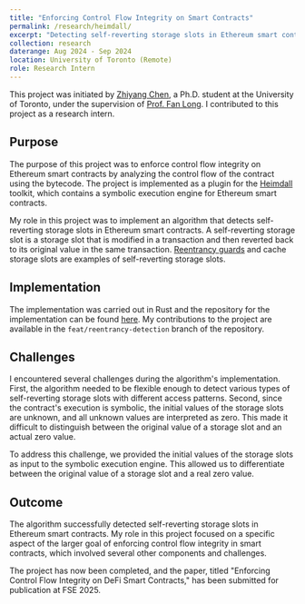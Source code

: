 ```yaml
---
title: "Enforcing Control Flow Integrity on Smart Contracts"
permalink: /research/heimdall/
excerpt: "Detecting self-reverting storage slots in Ethereum smart contracts"
collection: research
daterange: Aug 2024 - Sep 2024
location: University of Toronto (Remote)
role: Research Intern
---
```


This project was initiated by [Zhiyang Chen](https://jeffchen006.github.io/), a Ph.D. student at the University of Toronto, under the supervision of [Prof. Fan Long](https://www.cs.toronto.edu/~fanl/). I contributed to this project as a research intern.

## Purpose

The purpose of this project was to enforce control flow integrity on Ethereum smart contracts by analyzing the control flow of the contract using the bytecode. The project is implemented as a plugin for the [Heimdall](https://github.com/Jon-Becker/heimdall-rs) toolkit, which contains a symbolic execution engine for Ethereum smart contracts.

My role in this project was to implement an algorithm that detects self-reverting storage slots in Ethereum smart contracts. A self-reverting storage slot is a storage slot that is modified in a transaction and then reverted back to its original value in the same transaction. [Reentrancy guards](https://docs.openzeppelin.com/contracts/4.x/api/security#ReentrancyGuard) and cache storage slots are examples of self-reverting storage slots.

## Implementation

The implementation was carried out in Rust and the repository for the implementation can be found [here](https://github.com/jeffchen006/heimdall-rs). My contributions to the project are available in the `feat/reentrancy-detection` branch of the repository.

## Challenges

I encountered several challenges during the algorithm's implementation. First, the algorithm needed to be flexible enough to detect various types of self-reverting storage slots with different access patterns. Second, since the contract's execution is symbolic, the initial values of the storage slots are unknown, and all unknown values are interpreted as zero. This made it difficult to distinguish between the original value of a storage slot and an actual zero value.

To address this challenge, we provided the initial values of the storage slots as input to the symbolic execution engine. This allowed us to differentiate between the original value of a storage slot and a real zero value.

## Outcome

The algorithm successfully detected self-reverting storage slots in Ethereum smart contracts. My role in this project focused on a specific aspect of the larger goal of enforcing control flow integrity in smart contracts, which involved several other components and challenges.

The project has now been completed, and the paper, titled "Enforcing Control Flow Integrity on DeFi Smart Contracts," has been submitted for publication at FSE 2025.
